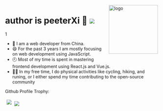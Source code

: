 <img src="https://github-readme-stats.vercel.app/api?username=xlei1123&show_icons=true" alt="logo" height="160" align="right" style="margin: 5px; margin-bottom: 20px;" />

# author is peeterXi 👋 ![](https://visitor-badge.glitch.me/badge?page_id=peeterXi.peeterXi)
1

- 📖 I am a web developer from China. 
- 😄 For the past 3 years I am mostly focusing on web development using JavaScript. 
- 🕘 Most of my time is spent in mastering frontend development using React.js and Vue.js. 
- 🏃‍♀️ In my free time, I do physical activities like cycling, hiking, and runing, or I either spend my time contributing to the open-source community

Github Profile Trophy:

<img src="https://github-profile-trophy.vercel.app/?username=peeterXi&row=1" style="margin: 5px" />

<img src="https://github-readme-stats.vercel.app/api/top-langs/?username=peeterXi&layout=compact" />
